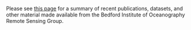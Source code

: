 Please see [this page](https://bio-rsg.github.io) for a summary of recent publications, datasets, and other material made available from the Bedford Institute of Oceanography Remote Sensing Group.
